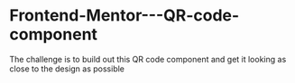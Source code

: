 # Frontend-Mentor---QR-code-component
The challenge is to build out this QR code component and get it looking as close to the design as possible
